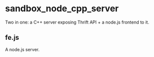 # sandbox_node_cpp_server

Two in one: a C++ server exposing Thrift API + a node.js frontend to it.

## fe.js

A node.js server.

